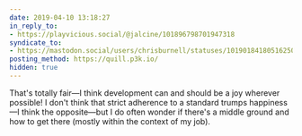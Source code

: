 ```yaml
---
date: 2019-04-10 13:18:27
in_reply_to:
- https://playvicious.social/@jalcine/101896798701947318
syndicate_to:
- https://mastodon.social/users/chrisburnell/statuses/101901841805162504
posting_method: https://quill.p3k.io/
hidden: true
---
```


That's totally fair—I think development can and should be a joy wherever possible! I don't think that strict adherence to a standard trumps happiness—I think the opposite—but I do often wonder if there's a middle ground and how to get there (mostly within the context of my job).
